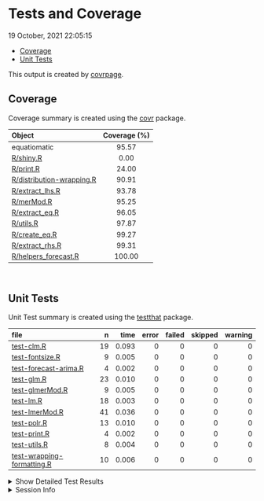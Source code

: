 Tests and Coverage
================
19 October, 2021 22:05:15

  - [Coverage](#coverage)
  - [Unit Tests](#unit-tests)

This output is created by
[covrpage](https://github.com/yonicd/covrpage).

## Coverage

Coverage summary is created using the
[covr](https://github.com/r-lib/covr) package.

| Object                                                    | Coverage (%) |
| :-------------------------------------------------------- | :----------: |
| equatiomatic                                              |    95.57     |
| [R/shiny.R](../R/shiny.R)                                 |     0.00     |
| [R/print.R](../R/print.R)                                 |    24.00     |
| [R/distribution-wrapping.R](../R/distribution-wrapping.R) |    90.91     |
| [R/extract\_lhs.R](../R/extract_lhs.R)                    |    93.78     |
| [R/merMod.R](../R/merMod.R)                               |    95.25     |
| [R/extract\_eq.R](../R/extract_eq.R)                      |    96.05     |
| [R/utils.R](../R/utils.R)                                 |    97.87     |
| [R/create\_eq.R](../R/create_eq.R)                        |    99.27     |
| [R/extract\_rhs.R](../R/extract_rhs.R)                    |    99.31     |
| [R/helpers\_forecast.R](../R/helpers_forecast.R)          |    100.00    |

<br>

## Unit Tests

Unit Test summary is created using the
[testthat](https://github.com/r-lib/testthat) package.

| file                                                              |  n |  time | error | failed | skipped | warning |
| :---------------------------------------------------------------- | -: | ----: | ----: | -----: | ------: | ------: |
| [test-clm.R](testthat/test-clm.R)                                 | 19 | 0.093 |     0 |      0 |       0 |       0 |
| [test-fontsize.R](testthat/test-fontsize.R)                       |  9 | 0.005 |     0 |      0 |       0 |       0 |
| [test-forecast-arima.R](testthat/test-forecast-arima.R)           |  4 | 0.002 |     0 |      0 |       0 |       0 |
| [test-glm.R](testthat/test-glm.R)                                 | 23 | 0.010 |     0 |      0 |       0 |       0 |
| [test-glmerMod.R](testthat/test-glmerMod.R)                       |  9 | 0.005 |     0 |      0 |       0 |       0 |
| [test-lm.R](testthat/test-lm.R)                                   | 18 | 0.003 |     0 |      0 |       0 |       0 |
| [test-lmerMod.R](testthat/test-lmerMod.R)                         | 41 | 0.036 |     0 |      0 |       0 |       0 |
| [test-polr.R](testthat/test-polr.R)                               | 13 | 0.010 |     0 |      0 |       0 |       0 |
| [test-print.R](testthat/test-print.R)                             |  4 | 0.002 |     0 |      0 |       0 |       0 |
| [test-utils.R](testthat/test-utils.R)                             |  8 | 0.004 |     0 |      0 |       0 |       0 |
| [test-wrapping-formatting.R](testthat/test-wrapping-formatting.R) | 10 | 0.006 |     0 |      0 |       0 |       0 |

<details closed>

<summary> Show Detailed Test Results </summary>

| file                                                               | context | test                                                        | status | n |  time |
| :----------------------------------------------------------------- | :------ | :---------------------------------------------------------- | :----- | -: | ----: |
| [test-clm.R](testthat/test-clm.R#)                                 |         | colorizing works                                            | PASS   | 1 | 0.061 |
| [test-clm.R](testthat/test-clm.R#)                                 |         | Renaming Variables works                                    | PASS   | 2 | 0.020 |
| [test-clm.R](testthat/test-clm.R#)                                 |         | Math extraction works                                       | PASS   | 4 | 0.004 |
| [test-clm.R](testthat/test-clm.R#)                                 |         | Collapsing clm factors works                                | PASS   | 6 | 0.003 |
| [test-clm.R](testthat/test-clm.R#)                                 |         | Ordered models with clm work                                | PASS   | 5 | 0.003 |
| [test-clm.R](testthat/test-clm.R#)                                 |         | Unsupported CLMs create a message                           | PASS   | 1 | 0.002 |
| [test-fontsize.R](testthat/test-fontsize.R#)                       |         | font-size changes, lm                                       | PASS   | 3 | 0.002 |
| [test-fontsize.R](testthat/test-fontsize.R#)                       |         | font-size changes, lmer                                     | PASS   | 3 | 0.001 |
| [test-fontsize.R](testthat/test-fontsize.R#)                       |         | font-size changes, arima                                    | PASS   | 3 | 0.002 |
| [test-forecast-arima.R](testthat/test-forecast-arima.R#)           |         | Basic ARIMA model functions                                 | PASS   | 2 | 0.001 |
| [test-forecast-arima.R](testthat/test-forecast-arima.R#)           |         | Regression w/ ARIMA Errors functions                        | PASS   | 2 | 0.001 |
| [test-glm.R](testthat/test-glm.R#)                                 |         | colorizing works                                            | PASS   | 4 | 0.001 |
| [test-glm.R](testthat/test-glm.R#)                                 |         | Renaming Variables works                                    | PASS   | 1 | 0.000 |
| [test-glm.R](testthat/test-glm.R#)                                 |         | Math extraction works                                       | PASS   | 2 | 0.001 |
| [test-glm.R](testthat/test-glm.R#)                                 |         | Collapsing glm factors works                                | PASS   | 4 | 0.002 |
| [test-glm.R](testthat/test-glm.R#)                                 |         | Logistic regression works                                   | PASS   | 1 | 0.000 |
| [test-glm.R](testthat/test-glm.R#)                                 |         | Probit regression works                                     | PASS   | 2 | 0.002 |
| [test-glm.R](testthat/test-glm.R#)                                 |         | Unsupported GLMs create a message                           | PASS   | 1 | 0.000 |
| [test-glm.R](testthat/test-glm.R#)                                 |         | Distribution-based equations work                           | PASS   | 3 | 0.001 |
| [test-glm.R](testthat/test-glm.R#)                                 |         | Weights work                                                | PASS   | 1 | 0.001 |
| [test-glm.R](testthat/test-glm.R#)                                 |         | non-binomial regression works                               | PASS   | 4 | 0.002 |
| [test-glmerMod.R](testthat/test-glmerMod.R#)                       |         | Checking for random/fixed effects works                     | PASS   | 1 | 0.001 |
| [test-glmerMod.R](testthat/test-glmerMod.R#)                       |         | colorizing works                                            | PASS   | 2 | 0.001 |
| [test-glmerMod.R](testthat/test-glmerMod.R#)                       |         | Renaming Variables works                                    | PASS   | 1 | 0.000 |
| [test-glmerMod.R](testthat/test-glmerMod.R#)                       |         | Standard Poisson regression models work                     | PASS   | 2 | 0.001 |
| [test-glmerMod.R](testthat/test-glmerMod.R#)                       |         | Poisson regression models with an offset work               | PASS   | 2 | 0.001 |
| [test-glmerMod.R](testthat/test-glmerMod.R#)                       |         | Binomial Logistic Regression models work                    | PASS   | 1 | 0.001 |
| [test-lm.R](testthat/test-lm.R#)                                   |         | Overlapping names don’t result in an error                  | PASS   | 1 | 0.000 |
| [test-lm.R](testthat/test-lm.R#)                                   |         | Dropping intercept notation works                           | PASS   | 1 | 0.001 |
| [test-lm.R](testthat/test-lm.R#)                                   |         | colorizing works                                            | PASS   | 1 | 0.000 |
| [test-lm.R](testthat/test-lm.R#)                                   |         | Renaming Variables works                                    | PASS   | 1 | 0.000 |
| [test-lm.R](testthat/test-lm.R#)                                   |         | Math extraction works                                       | PASS   | 3 | 0.001 |
| [test-lm.R](testthat/test-lm.R#)                                   |         | Collapsing lm factors works                                 | PASS   | 2 | 0.000 |
| [test-lm.R](testthat/test-lm.R#)                                   |         | Labeling works                                              | PASS   | 1 | 0.000 |
| [test-lm.R](testthat/test-lm.R#)                                   |         | Simple lm models work                                       | PASS   | 3 | 0.001 |
| [test-lm.R](testthat/test-lm.R#)                                   |         | Interactions work                                           | PASS   | 2 | 0.000 |
| [test-lm.R](testthat/test-lm.R#)                                   |         | Custom Greek works                                          | PASS   | 2 | 0.000 |
| [test-lm.R](testthat/test-lm.R#)                                   |         | Hat is escaped correctly                                    | PASS   | 1 | 0.000 |
| [test-lmerMod.R](testthat/test-lmerMod.R#)                         |         | Checking for random/fixed effects works                     | PASS   | 1 | 0.001 |
| [test-lmerMod.R](testthat/test-lmerMod.R#)                         |         | colorizing works                                            | PASS   | 3 | 0.001 |
| [test-lmerMod.R](testthat/test-lmerMod.R#)                         |         | Math extraction works                                       | PASS   | 4 | 0.006 |
| [test-lmerMod.R](testthat/test-lmerMod.R#)                         |         | Implicit ID variables are handled                           | PASS   | 1 | 0.001 |
| [test-lmerMod.R](testthat/test-lmerMod.R#)                         |         | Renaming Variables works                                    | PASS   | 1 | 0.001 |
| [test-lmerMod.R](testthat/test-lmerMod.R#)                         |         | Really big models work                                      | PASS   | 1 | 0.001 |
| [test-lmerMod.R](testthat/test-lmerMod.R#)                         |         | Categorical variable level parsing works (from issue \#140) | PASS   | 1 | 0.001 |
| [test-lmerMod.R](testthat/test-lmerMod.R#)                         |         | Unconditional lmer models work                              | PASS   | 3 | 0.004 |
| [test-lmerMod.R](testthat/test-lmerMod.R#)                         |         | Level 1 predictors work                                     | PASS   | 2 | 0.002 |
| [test-lmerMod.R](testthat/test-lmerMod.R#)                         |         | Mean separate works as expected                             | PASS   | 2 | 0.001 |
| [test-lmerMod.R](testthat/test-lmerMod.R#)                         |         | Wrapping works as expected                                  | PASS   | 1 | 0.002 |
| [test-lmerMod.R](testthat/test-lmerMod.R#)                         |         | Unstructured variance-covariances work as expected          | PASS   | 5 | 0.003 |
| [test-lmerMod.R](testthat/test-lmerMod.R#)                         |         | Group-level predictors work as expected                     | PASS   | 3 | 0.002 |
| [test-lmerMod.R](testthat/test-lmerMod.R#)                         |         | Interactions work as expected                               | PASS   | 5 | 0.004 |
| [test-lmerMod.R](testthat/test-lmerMod.R#)                         |         | Alternate random effect VCV structures work                 | PASS   | 3 | 0.002 |
| [test-lmerMod.R](testthat/test-lmerMod.R#)                         |         | Nested model syntax works                                   | PASS   | 3 | 0.002 |
| [test-lmerMod.R](testthat/test-lmerMod.R#)                         |         | use\_coef works                                             | PASS   | 1 | 0.001 |
| [test-lmerMod.R](testthat/test-lmerMod.R#)                         |         | return variances works                                      | PASS   | 1 | 0.001 |
| [test-polr.R](testthat/test-polr.R#)                               |         | colorizing works                                            | PASS   | 1 | 0.001 |
| [test-polr.R](testthat/test-polr.R#)                               |         | Renaming Variables works                                    | PASS   | 1 | 0.001 |
| [test-polr.R](testthat/test-polr.R#)                               |         | Math extraction works                                       | PASS   | 2 | 0.002 |
| [test-polr.R](testthat/test-polr.R#)                               |         | Collapsing polr factors works                               | PASS   | 4 | 0.003 |
| [test-polr.R](testthat/test-polr.R#)                               |         | Ordered logistic regression works                           | PASS   | 5 | 0.003 |
| [test-print.R](testthat/test-print.R#)                             |         | Equation is printed correctly                               | PASS   | 2 | 0.001 |
| [test-print.R](testthat/test-print.R#)                             |         | Equation is knit\_print-ed correctly                        | PASS   | 2 | 0.001 |
| [test-utils.R](testthat/test-utils.R#)                             |         | Strict mapply\_\* functions work                            | PASS   | 8 | 0.004 |
| [test-wrapping-formatting.R](testthat/test-wrapping-formatting.R#) |         | Coefficient digits work correctly                           | PASS   | 2 | 0.001 |
| [test-wrapping-formatting.R](testthat/test-wrapping-formatting.R#) |         | Wrapping works correctly                                    | PASS   | 8 | 0.005 |

</details>

<details>

<summary> Session Info </summary>

| Field    | Value                             |                                                                                                                                                                                                                                                                         |
| :------- | :-------------------------------- | :---------------------------------------------------------------------------------------------------------------------------------------------------------------------------------------------------------------------------------------------------------------------- |
| Version  | R version 4.1.1 (2021-08-10)      |                                                                                                                                                                                                                                                                         |
| Platform | x86\_64-apple-darwin17.0 (64-bit) | <a href="https://github.com/datalorax/equatiomatic/commit/7bdd5b0dd1316a096a8a6853899fbb8bb41b0a68/checks" target="_blank"><span title="Built on Github Actions">![](https://github.com/metrumresearchgroup/covrpage/blob/actions/inst/logo/gh.png?raw=true)</span></a> |
| Running  | macOS Catalina 10.15.7            |                                                                                                                                                                                                                                                                         |
| Language | en\_US                            |                                                                                                                                                                                                                                                                         |
| Timezone | UTC                               |                                                                                                                                                                                                                                                                         |

| Package  | Version |
| :------- | :------ |
| testthat | 3.1.0   |
| covr     | 3.5.1   |
| covrpage | 0.1     |

</details>

<!--- Final Status : pass --->
